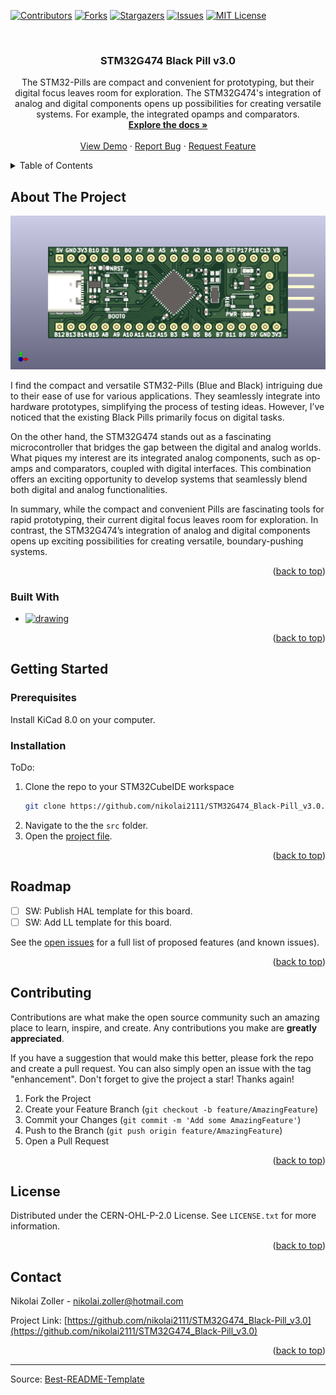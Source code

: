 <!-- Improved compatibility of back to top link: See: https://github.com/othneildrew/Best-README-Template/pull/73 -->
<a name="readme-top"></a>
<!--
*** Thanks for checking out the Best-README-Template. If you have a suggestion
*** that would make this better, please fork the repo and create a pull request
*** or simply open an issue with the tag "enhancement".
*** Don't forget to give the project a star!
*** Thanks again! Now go create something AMAZING! :D
-->



<!-- PROJECT SHIELDS -->
<!--
*** I'm using markdown "reference style" links for readability.
*** Reference links are enclosed in brackets [ ] instead of parentheses ( ).
*** See the bottom of this document for the declaration of the reference variables
*** for contributors-url, forks-url, etc. This is an optional, concise syntax you may use.
*** https://www.markdownguide.org/basic-syntax/#reference-style-links
-->
[![Contributors][contributors-shield]][contributors-url]
[![Forks][forks-shield]][forks-url]
[![Stargazers][stars-shield]][stars-url]
[![Issues][issues-shield]][issues-url]
[![MIT License][license-shield]][license-url]



<!-- PROJECT LOGO -->
<br />
<div align="center">
  <a href="https://github.com/nikolai2111/STM32G474_Black-Pill_v3.0"></a>

<h3 align="center">STM32G474 Black Pill v3.0</h3>

  <p align="center">
    The STM32-Pills are compact and convenient for prototyping, but their digital focus leaves room for exploration. The STM32G474's integration of analog and digital components opens up possibilities for creating versatile systems. For example, the integrated opamps and comparators. 
    <br />
    <a href="https://github.com/nikolai2111/STM32G474_Black-Pill_v3.0"><strong>Explore the docs »</strong></a>
    <br />
    <br />
    <a href="https://github.com/nikolai2111/STM32G474_Black-Pill_v3.0">View Demo</a>
    ·
    <a href="https://github.com/nikolai2111/STM32G474_Black-Pill_v3.0/issues/new?labels=bug&template=bug-report---.md">Report Bug</a>
    ·
    <a href="https://github.com/nikolai2111/STM32G474_Black-Pill_v3.0/issues/new?labels=enhancement&template=feature-request---.md">Request Feature</a>
  </p>
</div>



<!-- TABLE OF CONTENTS -->
<details>
  <summary>Table of Contents</summary>
  <ol>
    <li>
      <a href="#about-the-project">About The Project</a>
      <ul>
        <li><a href="#built-with">Built With</a></li>
      </ul>
    </li>
    <li>
      <a href="#getting-started">Getting Started</a>
      <ul>
        <li><a href="#prerequisites">Prerequisites</a></li>
        <li><a href="#installation">Installation</a></li>
      </ul>
    </li>
    <li><a href="#roadmap">Roadmap</a></li>
    <li><a href="#contributing">Contributing</a></li>
    <li><a href="#license">License</a></li>
    <li><a href="#contact">Contact</a></li>
  </ol>
</details>



<!-- ABOUT THE PROJECT -->
## About The Project

[![Product Name Screen Shot][product-screenshot]](https://www.tindie.com/) <!-- ToDo: paste real tindie link -->

I find the compact and versatile STM32-Pills (Blue and Black) intriguing due to their ease of use for various applications. They seamlessly integrate into hardware prototypes, simplifying the process of testing ideas. However, I’ve noticed that the existing Black Pills primarily focus on digital tasks.

On the other hand, the STM32G474 stands out as a fascinating microcontroller that bridges the gap between the digital and analog worlds. What piques my interest are its integrated analog components, such as op-amps and comparators, coupled with digital interfaces. This combination offers an exciting opportunity to develop systems that seamlessly blend both digital and analog functionalities.

In summary, while the compact and convenient Pills are fascinating tools for rapid prototyping, their current digital focus leaves room for exploration. In contrast, the STM32G474’s integration of analog and digital components opens up exciting possibilities for creating versatile, boundary-pushing systems.

<p align="right">(<a href="#readme-top">back to top</a>)</p>



### Built With

* [<img src="https://upload.wikimedia.org/wikipedia/commons/5/59/KiCad-Logo.svg" alt="drawing" width="50"/>][Kicad-url]

<p align="right">(<a href="#readme-top">back to top</a>)</p>



<!-- GETTING STARTED -->
## Getting Started

### Prerequisites

Install KiCad 8.0 on your computer.

### Installation

ToDo:
1. Clone the repo to your STM32CubeIDE workspace
   ```sh
   git clone https://github.com/nikolai2111/STM32G474_Black-Pill_v3.0.git
   ```
2. Navigate to the the `src` folder.
3. Open the [project file](src/STM32G474_Black-Pill_v3.0.kicad_pro).

<p align="right">(<a href="#readme-top">back to top</a>)</p>



<!-- ROADMAP -->
## Roadmap

- [ ] SW: Publish HAL template for this board.
- [ ] SW: Add LL template for this board.

See the [open issues](https://github.com/nikolai2111/STM32G474_Black-Pill_v3.0/issues) for a full list of proposed features (and known issues).

<p align="right">(<a href="#readme-top">back to top</a>)</p>



<!-- CONTRIBUTING -->
## Contributing

Contributions are what make the open source community such an amazing place to learn, inspire, and create. Any contributions you make are **greatly appreciated**.

If you have a suggestion that would make this better, please fork the repo and create a pull request. You can also simply open an issue with the tag "enhancement".
Don't forget to give the project a star! Thanks again!

1. Fork the Project
2. Create your Feature Branch (`git checkout -b feature/AmazingFeature`)
3. Commit your Changes (`git commit -m 'Add some AmazingFeature'`)
4. Push to the Branch (`git push origin feature/AmazingFeature`)
5. Open a Pull Request

<p align="right">(<a href="#readme-top">back to top</a>)</p>



<!-- LICENSE -->
## License

Distributed under the CERN-OHL-P-2.0 License. See `LICENSE.txt` for more information.

<p align="right">(<a href="#readme-top">back to top</a>)</p>



<!-- CONTACT -->
## Contact

Nikolai Zoller - nikolai.zoller@hotmail.com

Project Link: [https://github.com/nikolai2111/STM32G474_Black-Pill_v3.0](https://github.com/nikolai2111/STM32G474_Black-Pill_v3.0)

<p align="right">(<a href="#readme-top">back to top</a>)</p>


---
Source: [Best-README-Template](https://github.com/othneildrew/Best-README-Template)



<!-- MARKDOWN LINKS & IMAGES -->
<!-- https://www.markdownguide.org/basic-syntax/#reference-style-links -->
[contributors-shield]: https://img.shields.io/github/contributors/nikolai2111/STM32G474_Black-Pill_v3.0.svg?style=for-the-badge
[contributors-url]: https://github.com/nikolai2111/STM32G474_Black-Pill_v3.0/graphs/contributors
[forks-shield]: https://img.shields.io/github/forks/nikolai2111/STM32G474_Black-Pill_v3.0.svg?style=for-the-badge
[forks-url]: https://github.com/nikolai2111/STM32G474_Black-Pill_v3.0/network/members
[stars-shield]: https://img.shields.io/github/stars/nikolai2111/STM32G474_Black-Pill_v3.0.svg?style=for-the-badge
[stars-url]: https://github.com/nikolai2111/STM32G474_Black-Pill_v3.0/stargazers
[issues-shield]: https://img.shields.io/github/issues/nikolai2111/STM32G474_Black-Pill_v3.0.svg?style=for-the-badge
[issues-url]: https://github.com/nikolai2111/STM32G474_Black-Pill_v3.0/issues
[license-shield]: https://img.shields.io/github/license/nikolai2111/STM32G474_Black-Pill_v3.0.svg?style=for-the-badge
[license-url]: https://github.com/nikolai2111/STM32G474_Black-Pill_v3.0/blob/master/LICENSE.txt
[linkedin-shield]: https://img.shields.io/badge/-LinkedIn-black.svg?style=for-the-badge&logo=linkedin&colorB=555
[linkedin-url]: https://linkedin.com/in/linkedin_username
[product-screenshot]: PCB-3D_Top_A.png
[Kicad-url]: https://www.kicad.org/
